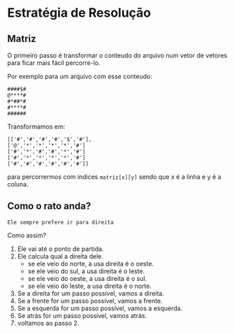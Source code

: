 # Estratégia de Resolução

## Matriz

O primeiro passo é transformar o conteudo do arquivo num vetor de vetores para ficar mais fácil percorre-lo.

Por exemplo para um arquivo com esse conteudo:
```
####$#
@****#
#*##*#
#****#
######
```

Transformamos em:

```
[['#','#','#','#','$','#'],
['@','*','*','*','*','#']
['#','*','#','#','*','#']
['#','*','*','*','*','#']
['#','#','#','#','#','#']]
```

para percorrermos com indices `matriz[x][y]` sendo que x é a linha e y é a coluna.

## Como o rato anda?

`Ele sempre prefere ir para direita`

Como assim?

1. Ele vai até o ponto de partida.
2. Ele calcula qual a direita dele.
    * se ele veio do norte, a usa direita é o oeste.
    * se ele veio do sul, a usa direita é o leste.
    * se ele veio do oeste, a usa direita é o sul.
    * se ele veio do leste, a usa direita é o norte.
3. Se a direita for um passo possível, vamos a direita.
4. Se a frente for um passo possível, vamos a frente.
5. Se a esquerda for um passo possível, vamos a esquerda.
6. Se atrás for um passo possível, vamos atrás.
7. voltamos ao passo 2.

